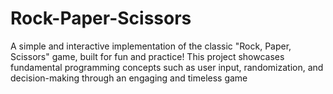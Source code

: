 # Rock-Paper-Scissors
A simple and interactive implementation of the classic "Rock, Paper, Scissors" game, built for fun and practice! This project showcases fundamental programming concepts such as user input, randomization, and decision-making through an engaging and timeless game

